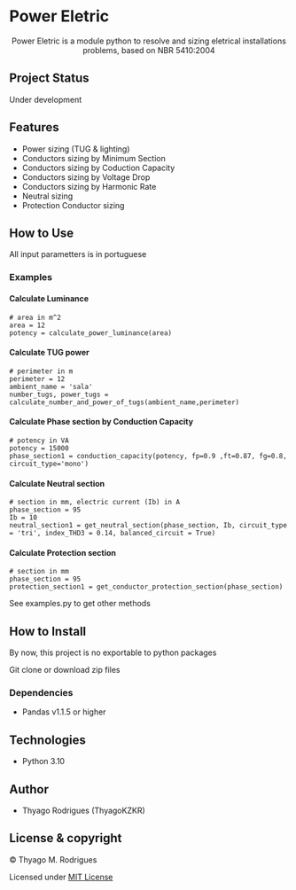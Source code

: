 # Power Eletric
<p align='center' >Power Eletric is a module python to resolve and sizing eletrical installations problems, based on NBR 5410:2004</p>

## Project Status

<p>Under development</p>

## Features

- Power sizing (TUG & lighting)
- Conductors sizing by Minimum Section
- Conductors sizing by Coduction Capacity
- Conductors sizing by Voltage Drop
- Conductors sizing by Harmonic Rate
- Neutral sizing
- Protection Conductor sizing

## How to Use
<p>All input parametters is in portuguese</p>

### Examples

#### Calculate Luminance
```
# area in m^2
area = 12
potency = calculate_power_luminance(area)
```
#### Calculate TUG power
```
# perimeter in m
perimeter = 12
ambient_name = 'sala'
number_tugs, power_tugs = calculate_number_and_power_of_tugs(ambient_name,perimeter)
```

#### Calculate Phase section by Conduction Capacity
```
# potency in VA
potency = 15000
phase_section1 = conduction_capacity(potency, fp=0.9 ,ft=0.87, fg=0.8, circuit_type='mono')
```

#### Calculate Neutral section
```
# section in mm, electric current (Ib) in A
phase_section = 95
Ib = 10
neutral_section1 = get_neutral_section(phase_section, Ib, circuit_type = 'tri', index_THD3 = 0.14, balanced_circuit = True)
```

#### Calculate Protection section
```
# section in mm
phase_section = 95
protection_section1 = get_conductor_protection_section(phase_section)
```

<p>See examples.py to get other methods </p>

## How to Install

<p>By now, this project is no exportable to python packages </p>
<p>Git clone or download zip files</p>

### Dependencies

- Pandas v1.1.5 or higher

## Technologies

- Python 3.10

## Author

- Thyago Rodrigues (ThyagoKZKR)

## License & copyright

© Thyago M. Rodrigues

Licensed under [MIT License](LICENSE)

